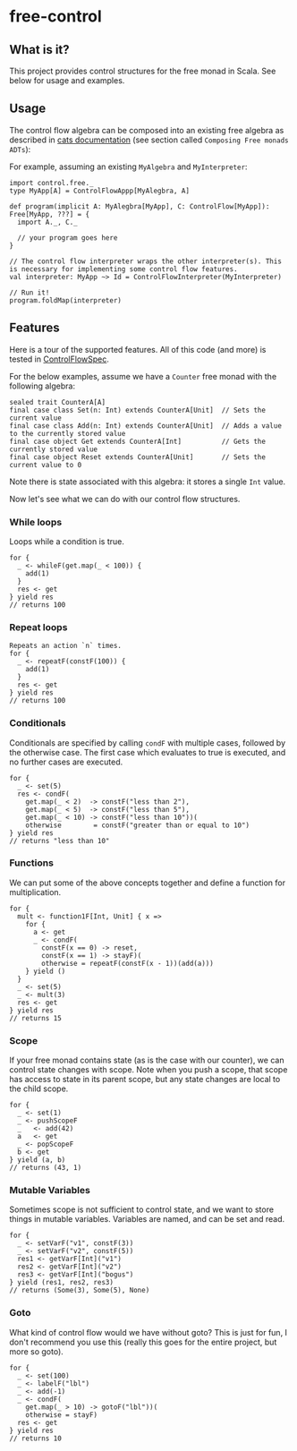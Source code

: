 # free-control

## What is it?

This project provides control structures for the free monad in Scala. See below for usage and examples.

## Usage
The control flow algebra can be composed into an existing free algebra as described in [cats documentation](http://typelevel.org/cats/datatypes/freemonad.html) (see section called `Composing Free monads ADTs`): 

For example, assuming an existing `MyAlgebra` and `MyInterpreter`:
```
import control.free._
type MyApp[A] = ControlFlowAppp[MyAlegbra, A]

def program(implicit A: MyAlegbra[MyApp], C: ControlFlow[MyApp]): Free[MyApp, ???] = {
  import A._, C._
  
  // your program goes here
}

// The control flow interpreter wraps the other interpreter(s). This is necessary for implementing some control flow features.
val interpreter: MyApp ~> Id = ControlFlowInterpreter(MyInterpreter)

// Run it!
program.foldMap(interpreter)
```

## Features
Here is a tour of the supported features. All of this code (and more) is tested in [ControlFlowSpec](https://github.com/rtitle/free-control/blob/master/src/test/scala/control/free/ControlFlowSpec.scala).

For the below examples, assume we have a `Counter` free monad with the following algebra:
```
sealed trait CounterA[A]
final case class Set(n: Int) extends CounterA[Unit]  // Sets the current value
final case class Add(n: Int) extends CounterA[Unit]  // Adds a value to the currently stored value
final case object Get extends CounterA[Int]          // Gets the currently stored value
final case object Reset extends CounterA[Unit]       // Sets the current value to 0
```
Note there is state associated with this algebra: it stores a single `Int` value.

Now let's see what we can do with our control flow structures.

### While loops
Loops while a condition is true.
```
for {
  _ <- whileF(get.map(_ < 100)) {
    add(1)
  }
  res <- get
} yield res
// returns 100
```

### Repeat loops
```
Repeats an action `n` times.
for {
  _ <- repeatF(constF(100)) {
    add(1)
  }
  res <- get
} yield res
// returns 100
```

### Conditionals
Conditionals are specified by calling `condF` with multiple cases, followed by the otherwise case. The first case which evaluates to true is executed, and no further cases are executed.
```
for {
  _ <- set(5)
  res <- condF(
    get.map(_ < 2)  -> constF("less than 2"),
    get.map(_ < 5)  -> constF("less than 5"),
    get.map(_ < 10) -> constF("less than 10"))(
    otherwise        = constF("greater than or equal to 10")
} yield res
// returns "less than 10"
```

### Functions
We can put some of the above concepts together and define a function for multiplication.
```
for {
  mult <- function1F[Int, Unit] { x =>
    for {
      a <- get
      _ <- condF(
        constF(x == 0) -> reset,
        constF(x == 1) -> stayF)(
        otherwise = repeatF(constF(x - 1))(add(a)))
    } yield ()
  }
  _ <- set(5)
  _ <- mult(3)
  res <- get
} yield res
// returns 15
```

### Scope
If your free monad contains state (as is the case with our counter), we can control state changes with scope. Note when you push a scope, that scope has access to state in its parent scope, but any state changes are local to the child scope.
```
for {
  _ <- set(1)
  _ <- pushScopeF
  _   <- add(42)
  a   <- get
  _ <- popScopeF
  b <- get
} yield (a, b)
// returns (43, 1)
```

### Mutable Variables
Sometimes scope is not sufficient to control state, and we want to store things in mutable variables. Variables are named, and can be set and read.
```
for {
  _ <- setVarF("v1", constF(3))
  _ <- setVarF("v2", constF(5))
  res1 <- getVarF[Int]("v1")
  res2 <- getVarF[Int]("v2")
  res3 <- getVarF[Int]("bogus")
} yield (res1, res2, res3)
// returns (Some(3), Some(5), None)
```

### Goto
What kind of control flow would we have without goto? This is just for fun, I don't recommend you use this (really this goes for the entire project, but more so goto).
```
for {
  _ <- set(100)
  _ <- labelF("lbl")
  _ <- add(-1)
  _ <- condF(
    get.map(_ > 10) -> gotoF("lbl"))(
    otherwise = stayF)
  res <- get
} yield res
// returns 10
```
